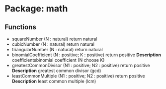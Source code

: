 # Package: math

## Functions
- squareNumber <font id="function_arguments">(N : natural) </font> <font id="function_return">return natural </font>
- cubicNumber <font id="function_arguments">(N : natural) </font> <font id="function_return">return natural </font>
- triangularNumber <font id="function_arguments">(N : natural) </font> <font id="function_return">return natural </font>
- binomialCoefficient <font id="function_arguments">(N : positive; K : positive) </font> <font id="function_return">return positive </font>
**Description**
coefficientsbinomial coefficient (N choose K)
- greatestCommonDivisor <font id="function_arguments">(N1 : positive; N2 : positive) </font> <font id="function_return">return positive </font>
**Description**
greatest common divisor (gcd)
- leastCommonMultiple <font id="function_arguments">(N1 : positive; N2 : positive) </font> <font id="function_return">return positive </font>
**Description**
least common multiple (lcm)
